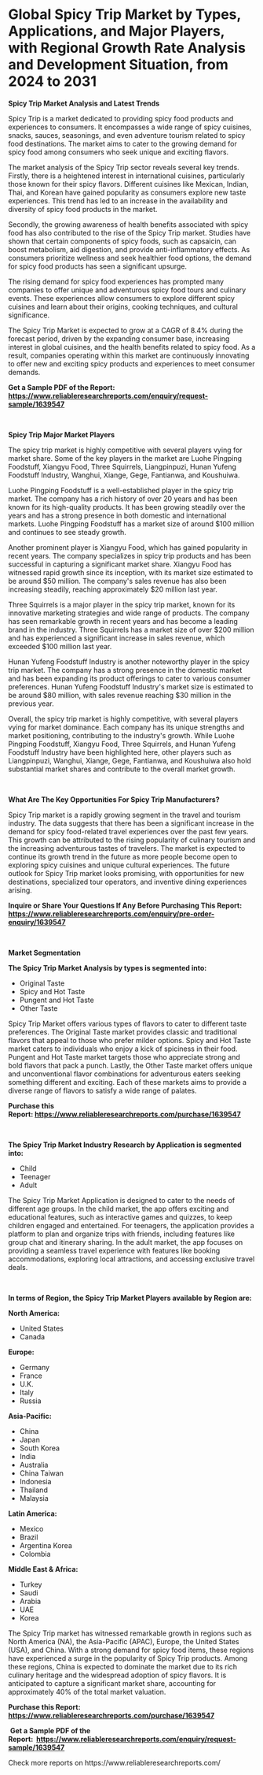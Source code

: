 <p><h1>Global Spicy Trip Market by Types, Applications, and Major Players, with Regional Growth Rate Analysis and Development Situation, from 2024 to 2031</h1></p><p><strong>Spicy Trip Market Analysis and Latest Trends</strong></p>
<p><p>Spicy Trip is a market dedicated to providing spicy food products and experiences to consumers. It encompasses a wide range of spicy cuisines, snacks, sauces, seasonings, and even adventure tourism related to spicy food destinations. The market aims to cater to the growing demand for spicy food among consumers who seek unique and exciting flavors.</p><p>The market analysis of the Spicy Trip sector reveals several key trends. Firstly, there is a heightened interest in international cuisines, particularly those known for their spicy flavors. Different cuisines like Mexican, Indian, Thai, and Korean have gained popularity as consumers explore new taste experiences. This trend has led to an increase in the availability and diversity of spicy food products in the market.</p><p>Secondly, the growing awareness of health benefits associated with spicy food has also contributed to the rise of the Spicy Trip market. Studies have shown that certain components of spicy foods, such as capsaicin, can boost metabolism, aid digestion, and provide anti-inflammatory effects. As consumers prioritize wellness and seek healthier food options, the demand for spicy food products has seen a significant upsurge.</p><p>The rising demand for spicy food experiences has prompted many companies to offer unique and adventurous spicy food tours and culinary events. These experiences allow consumers to explore different spicy cuisines and learn about their origins, cooking techniques, and cultural significance.</p><p>The Spicy Trip Market is expected to grow at a CAGR of 8.4% during the forecast period, driven by the expanding consumer base, increasing interest in global cuisines, and the health benefits related to spicy food. As a result, companies operating within this market are continuously innovating to offer new and exciting spicy products and experiences to meet consumer demands.</p></p>
<p><strong>Get a Sample PDF of the Report:&nbsp; <a href="https://www.reliableresearchreports.com/enquiry/request-sample/1639547">https://www.reliableresearchreports.com/enquiry/request-sample/1639547</a></strong></p>
<p>&nbsp;</p>
<p><strong>Spicy Trip Major Market Players</strong></p>
<p><p>The spicy trip market is highly competitive with several players vying for market share. Some of the key players in the market are Luohe Pingping Foodstuff, Xiangyu Food, Three Squirrels, Liangpinpuzi, Hunan Yufeng Foodstuff Industry, Wanghui, Xiange, Gege, Fantianwa, and Koushuiwa.</p><p>Luohe Pingping Foodstuff is a well-established player in the spicy trip market. The company has a rich history of over 20 years and has been known for its high-quality products. It has been growing steadily over the years and has a strong presence in both domestic and international markets. Luohe Pingping Foodstuff has a market size of around $100 million and continues to see steady growth.</p><p>Another prominent player is Xiangyu Food, which has gained popularity in recent years. The company specializes in spicy trip products and has been successful in capturing a significant market share. Xiangyu Food has witnessed rapid growth since its inception, with its market size estimated to be around $50 million. The company's sales revenue has also been increasing steadily, reaching approximately $20 million last year.</p><p>Three Squirrels is a major player in the spicy trip market, known for its innovative marketing strategies and wide range of products. The company has seen remarkable growth in recent years and has become a leading brand in the industry. Three Squirrels has a market size of over $200 million and has experienced a significant increase in sales revenue, which exceeded $100 million last year.</p><p>Hunan Yufeng Foodstuff Industry is another noteworthy player in the spicy trip market. The company has a strong presence in the domestic market and has been expanding its product offerings to cater to various consumer preferences. Hunan Yufeng Foodstuff Industry's market size is estimated to be around $80 million, with sales revenue reaching $30 million in the previous year.</p><p>Overall, the spicy trip market is highly competitive, with several players vying for market dominance. Each company has its unique strengths and market positioning, contributing to the industry's growth. While Luohe Pingping Foodstuff, Xiangyu Food, Three Squirrels, and Hunan Yufeng Foodstuff Industry have been highlighted here, other players such as Liangpinpuzi, Wanghui, Xiange, Gege, Fantianwa, and Koushuiwa also hold substantial market shares and contribute to the overall market growth.</p></p>
<p>&nbsp;</p>
<p><strong>What Are The Key Opportunities For Spicy Trip Manufacturers?</strong></p>
<p><p>Spicy Trip market is a rapidly growing segment in the travel and tourism industry. The data suggests that there has been a significant increase in the demand for spicy food-related travel experiences over the past few years. This growth can be attributed to the rising popularity of culinary tourism and the increasing adventurous tastes of travelers. The market is expected to continue its growth trend in the future as more people become open to exploring spicy cuisines and unique cultural experiences. The future outlook for Spicy Trip market looks promising, with opportunities for new destinations, specialized tour operators, and inventive dining experiences arising.</p></p>
<p><strong>Inquire or Share Your Questions If Any Before Purchasing This Report: <a href="https://www.reliableresearchreports.com/enquiry/pre-order-enquiry/1639547">https://www.reliableresearchreports.com/enquiry/pre-order-enquiry/1639547</a></strong></p>
<p>&nbsp;</p>
<p><strong>Market Segmentation</strong></p>
<p><strong>The Spicy Trip Market Analysis by types is segmented into:</strong></p>
<p><ul><li>Original Taste</li><li>Spicy and Hot Taste</li><li>Pungent and Hot Taste</li><li>Other Taste</li></ul></p>
<p><p>Spicy Trip Market offers various types of flavors to cater to different taste preferences. The Original Taste market provides classic and traditional flavors that appeal to those who prefer milder options. Spicy and Hot Taste market caters to individuals who enjoy a kick of spiciness in their food. Pungent and Hot Taste market targets those who appreciate strong and bold flavors that pack a punch. Lastly, the Other Taste market offers unique and unconventional flavor combinations for adventurous eaters seeking something different and exciting. Each of these markets aims to provide a diverse range of flavors to satisfy a wide range of palates.</p></p>
<p><strong>Purchase this Report:&nbsp;<a href="https://www.reliableresearchreports.com/purchase/1639547">https://www.reliableresearchreports.com/purchase/1639547</a></strong></p>
<p>&nbsp;</p>
<p><strong>The Spicy Trip Market Industry Research by Application is segmented into:</strong></p>
<p><ul><li>Child</li><li>Teenager</li><li>Adult</li></ul></p>
<p><p>The Spicy Trip Market Application is designed to cater to the needs of different age groups. In the child market, the app offers exciting and educational features, such as interactive games and quizzes, to keep children engaged and entertained. For teenagers, the application provides a platform to plan and organize trips with friends, including features like group chat and itinerary sharing. In the adult market, the app focuses on providing a seamless travel experience with features like booking accommodations, exploring local attractions, and accessing exclusive travel deals.</p></p>
<p>&nbsp;</p>
<p><strong>In terms of Region, the Spicy Trip Market Players available by Region are:</strong></p>
<p>
    <p> <strong> North America: </strong>
        <ul>
            <li>United States</li>
            <li>Canada</li>
        </ul>
        </p> 
    <p> <strong> Europe: </strong>
        <ul>
            <li>Germany</li>
            <li>France</li>
            <li>U.K.</li>
            <li>Italy</li>
            <li>Russia</li>
        </ul>
        </p> 
    <p> <strong> Asia-Pacific: </strong>
        <ul>
            <li>China</li>
            <li>Japan</li>
            <li>South Korea</li>
            <li>India</li>
            <li>Australia</li>
            <li>China Taiwan</li>
            <li>Indonesia</li>
            <li>Thailand</li>
            <li>Malaysia</li>
        </ul>
        </p> 
    <p> <strong> Latin America: </strong>
        <ul>
            <li>Mexico</li>
            <li>Brazil</li>
            <li>Argentina Korea</li>
            <li>Colombia</li>
        </ul>
        </p> 
    <p> <strong> Middle East & Africa: </strong>
        <ul>
            <li>Turkey</li>
            <li>Saudi</li>
            <li>Arabia</li>
            <li>UAE</li>
            <li>Korea</li>
        </ul>
    </p>
    </p>
<p><p>The Spicy Trip market has witnessed remarkable growth in regions such as North America (NA), the Asia-Pacific (APAC), Europe, the United States (USA), and China. With a strong demand for spicy food items, these regions have experienced a surge in the popularity of Spicy Trip products. Among these regions, China is expected to dominate the market due to its rich culinary heritage and the widespread adoption of spicy flavors. It is anticipated to capture a significant market share, accounting for approximately 40% of the total market valuation.</p></p>
<p><strong>Purchase this Report: <a href="https://www.reliableresearchreports.com/purchase/1639547">https://www.reliableresearchreports.com/purchase/1639547</a></strong></p>
<p>&nbsp;<strong>Get a Sample PDF of the Report:&nbsp;&nbsp;<a href="https://www.reliableresearchreports.com/enquiry/request-sample/1639547">https://www.reliableresearchreports.com/enquiry/request-sample/1639547</a></strong></p>
<p><strong></strong></p>
<p>Check more reports on https://www.reliableresearchreports.com/</p>